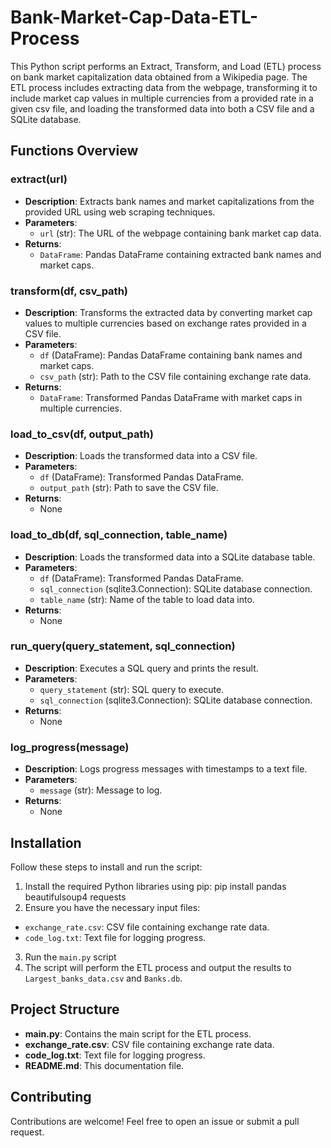 # Bank-Market-Cap-Data-ETL-Process

This Python script performs an Extract, Transform, and Load (ETL) process on bank market capitalization data obtained from a Wikipedia page. The ETL process includes extracting data from the webpage, transforming it to include market cap values in multiple currencies from a provided rate in a given csv file, and loading the transformed data into both a CSV file and a SQLite database.

## Functions Overview

### extract(url)
- **Description**: Extracts bank names and market capitalizations from the provided URL using web scraping techniques.
- **Parameters**:
  - `url` (str): The URL of the webpage containing bank market cap data.
- **Returns**:
  - `DataFrame`: Pandas DataFrame containing extracted bank names and market caps.

### transform(df, csv_path)
- **Description**: Transforms the extracted data by converting market cap values to multiple currencies based on exchange rates provided in a CSV file.
- **Parameters**:
  - `df` (DataFrame): Pandas DataFrame containing bank names and market caps.
  - `csv_path` (str): Path to the CSV file containing exchange rate data.
- **Returns**:
  - `DataFrame`: Transformed Pandas DataFrame with market caps in multiple currencies.

### load_to_csv(df, output_path)
- **Description**: Loads the transformed data into a CSV file.
- **Parameters**:
  - `df` (DataFrame): Transformed Pandas DataFrame.
  - `output_path` (str): Path to save the CSV file.
- **Returns**:
  - None

### load_to_db(df, sql_connection, table_name)
- **Description**: Loads the transformed data into a SQLite database table.
- **Parameters**:
  - `df` (DataFrame): Transformed Pandas DataFrame.
  - `sql_connection` (sqlite3.Connection): SQLite database connection.
  - `table_name` (str): Name of the table to load data into.
- **Returns**:
  - None

### run_query(query_statement, sql_connection)
- **Description**: Executes a SQL query and prints the result.
- **Parameters**:
  - `query_statement` (str): SQL query to execute.
  - `sql_connection` (sqlite3.Connection): SQLite database connection.
- **Returns**:
  - None

### log_progress(message)
- **Description**: Logs progress messages with timestamps to a text file.
- **Parameters**:
  - `message` (str): Message to log.
- **Returns**:
  - None


## Installation
Follow these steps to install and run the script:

1. Install the required Python libraries using pip: pip install pandas beautifulsoup4 requests
2. Ensure you have the necessary input files:
- `exchange_rate.csv`: CSV file containing exchange rate data.
- `code_log.txt`: Text file for logging progress.

3. Run the `main.py` script
4. The script will perform the ETL process and output the results to `Largest_banks_data.csv` and `Banks.db`.

## Project Structure

- **main.py**: Contains the main script for the ETL process.
- **exchange_rate.csv**: CSV file containing exchange rate data.
- **code_log.txt**: Text file for logging progress.
- **README.md**: This documentation file.

## Contributing

Contributions are welcome! Feel free to open an issue or submit a pull request.





